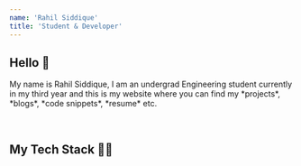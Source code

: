```yaml
---
name: 'Rahil Siddique'
title: 'Student & Developer'
---
```

<article class="prose border lg:prose-xl prose-slate">
<h2> Hello 👋 </h2>
<p class="text-lg text-justify dark:text-gray-500">
My name is Rahil Siddique, I am an undergrad Engineering student currently in my third year and this is my website where you can find my *projects*, *blogs*, *code snippets*, *resume* etc.
</p>
<br>
<h2>
My Tech Stack 🧑‍💻 <br>
</h2>
</article>



